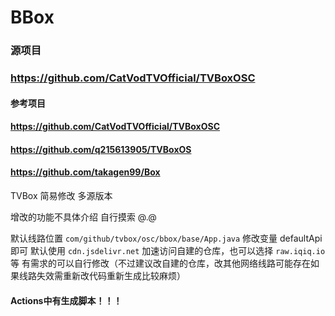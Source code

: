 # BBox


### 源项目
### https://github.com/CatVodTVOfficial/TVBoxOSC


#### 参考项目
#### https://github.com/CatVodTVOfficial/TVBoxOSC
#### https://github.com/q215613905/TVBoxOS
#### https://github.com/takagen99/Box
TVBox 简易修改 多源版本

增改的功能不具体介绍  自行摸索 @.@


默认线路位置 ```com/github/tvbox/osc/bbox/base/App.java``` 修改变量 defaultApi 即可
默认使用 ```cdn.jsdelivr.net``` 加速访问自建的仓库，也可以选择 ```raw.iqiq.io``` 等
有需求的可以自行修改（不过建议改自建的仓库，改其他网络线路可能存在如果线路失效需重新改代码重新生成比较麻烦）




#### Actions中有生成脚本！！！
